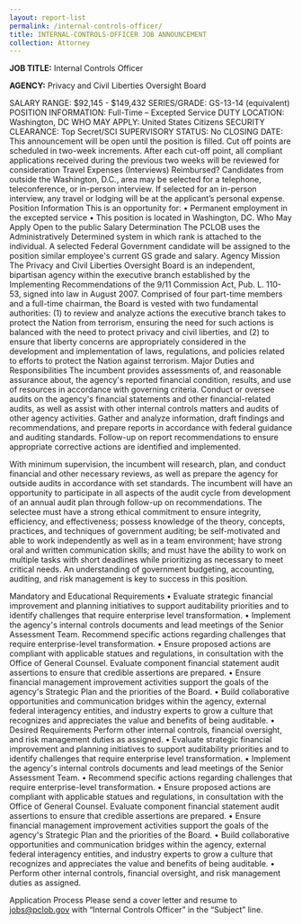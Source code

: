 ```yaml
---
layout: report-list
permalink: /internal-controls-officer/
title: INTERNAL-CONTROLS-OFFICER JOB ANNOUNCEMENT 
collection: Attorney
---
```


**JOB TITLE:** Internal Controls Officer  

**AGENCY:** Privacy and Civil Liberties Oversight Board  

SALARY RANGE: $92,145 - $149,432
SERIES/GRADE: GS-13-14 (equivalent)
POSITION INFORMATION: Full-Time – Excepted Service
DUTY LOCATION: Washington, DC
WHO MAY APPLY: United States Citizens
SECURITY CLEARANCE: Top Secret/SCI
SUPERVISORY STATUS: No
CLOSING DATE:
This announcement will be open until the position is filled. Cut off points are scheduled in two-week increments. After each cut-off point, all compliant applications received during the previous two weeks will be reviewed for consideration
Travel Expenses (Interviews) Reimbursed?
Candidates from outside the Washington, D.C., area may be selected for a telephone, teleconference, or in-person interview. If selected for an in-person interview, any travel or lodging will be at the applicant’s personal expense.
Position Information
This is an opportunity for:
• Permanent employment in the excepted service
• This position is located in Washington, DC.
Who May Apply
Open to the public
Salary Determination
The PCLOB uses the Administratively Determined system in which rank is attached to the individual. A selected Federal Government candidate will be assigned to the position similar employee's current GS grade and salary.
Agency Mission
The Privacy and Civil Liberties Oversight Board is an independent, bipartisan agency within the executive branch established by the Implementing Recommendations of the 9/11 Commission Act, Pub. L. 110-53, signed into law in August 2007. Comprised of four part-time members and a full-time chairman, the Board is vested with two fundamental authorities: (1) to review and analyze actions the executive branch takes to protect the Nation from terrorism, ensuring the need for such actions is balanced with the need to protect privacy and civil liberties, and (2) to ensure that liberty concerns are appropriately considered in the development and implementation of laws, regulations, and policies related to efforts to protect the Nation against terrorism.
Major Duties and Responsibilities
The incumbent provides assessments of, and reasonable assurance about, the agency's reported financial condition, results, and use of resources in accordance with governing criteria. Conduct or oversee audits on the agency's financial statements and other financial-related audits, as well as assist with other internal controls matters and audits of other agency activities. Gather and analyze information, draft findings and recommendations, and prepare reports in accordance with federal guidance and auditing standards. Follow-up on report recommendations to ensure appropriate corrective actions are identified and implemented.

With minimum supervision, the incumbent will research, plan, and conduct financial and other necessary reviews, as well as prepare the agency for outside audits in accordance with set standards. The incumbent will have an opportunity to participate in all aspects of the audit cycle from development of an annual audit plan through follow-up on recommendations. The selectee must have a strong ethical commitment to ensure integrity, efficiency, and effectiveness; possess knowledge of the theory, concepts, practices, and techniques of government auditing; be self-motivated and able to work independently as well as in a team environment; have strong oral and written communication skills; and must have the ability to work on multiple tasks with short deadlines while prioritizing as necessary to meet critical needs. An understanding of government budgeting, accounting, auditing, and risk management is key to success in this position.

Mandatory and Educational Requirements
•	Evaluate strategic financial improvement and planning initiatives to support auditability priorities and to identify challenges that require enterprise level transformation.
•	Implement the agency's internal controls documents and lead meetings of the Senior Assessment Team.
Recommend specific actions regarding challenges that require enterprise-level transformation.
•	Ensure proposed actions are compliant with applicable statues and regulations, in consultation with the Office of General Counsel. Evaluate component financial statement audit assertions to ensure that credible assertions are prepared.
•	Ensure financial management improvement activities support the goals of the agency's Strategic Plan and the priorities of the Board.
•	Build collaborative opportunities and communication bridges within the agency, external federal interagency entities, and industry experts to grow a culture that recognizes and appreciates the value and benefits of being auditable.
•	Desired Requirements
Perform other internal controls, financial oversight, and risk management duties as assigned.
•	Evaluate strategic financial improvement and planning initiatives to support auditability priorities and to identify challenges that require enterprise level transformation.
•	Implement the agency's internal controls documents and lead meetings of the Senior Assessment Team.
•	Recommend specific actions regarding challenges that require enterprise-level transformation.
•	Ensure proposed actions are compliant with applicable statues and regulations, in consultation with the Office of General Counsel. Evaluate component financial statement audit assertions to ensure that credible assertions are prepared.
•	Ensure financial management improvement activities support the goals of the agency's Strategic Plan and the priorities of the Board.
•	Build collaborative opportunities and communication bridges within the agency, external federal interagency entities, and industry experts to grow a culture that recognizes and appreciates the value and benefits of being auditable.
•	Perform other internal controls, financial oversight, and risk management duties as assigned.

Application Process
Please send a cover letter and resume to jobs@pclob.gov with “Internal Controls Officer” in the “Subject” line.

